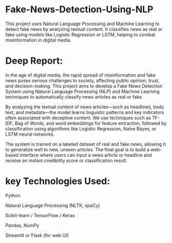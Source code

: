 # Fake-News-Detection-Using-NLP
This project uses Natural Language Processing and Machine Learning to detect fake news by analyzing textual content. It classifies news as real or fake using models like Logistic Regression or LSTM, helping to combat misinformation in digital media.

# Deep Report:
In the age of digital media, the rapid spread of misinformation and fake news poses serious challenges to society, affecting public opinion, trust, and decision-making. This project aims to develop a Fake News Detection System using Natural Language Processing (NLP) and Machine Learning techniques to automatically classify news articles as real or fake.

By analyzing the textual content of news articles—such as headlines, body text, and metadata—the model learns linguistic patterns and key indicators often associated with deceptive content. We use techniques such as TF-IDF, Bag of Words, and word embeddings for feature extraction, followed by classification using algorithms like Logistic Regression, Naïve Bayes, or LSTM neural networks.

The system is trained on a labeled dataset of real and fake news, allowing it to generalize well to new, unseen articles. The final goal is to build a web-based interface where users can input a news article or headline and receive an instant credibility score or classification result.

# key Technologies Used:
Python

Natural Language Processing (NLTK, spaCy)

Scikit-learn / TensorFlow / Keras

Pandas, NumPy

Streamlit or Flask (for web UI)

